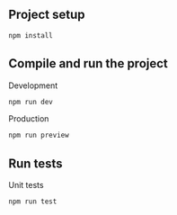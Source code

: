## Project setup

```bash
npm install
```

## Compile and run the project

Development

```bash
npm run dev
```

Production

```bash
npm run preview
```

## Run tests

Unit tests

```bash
npm run test
```
